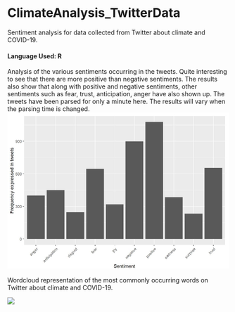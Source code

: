 # ClimateAnalysis_TwitterData
Sentiment analysis for data collected from Twitter about climate and COVID-19.

#### Language Used: R

Analysis of the various sentiments occurring in the tweets. Quite interesting to see that there are more positive than negative sentiments. The results also show that along with positive and negative sentiments, other sentiments such as fear, trust, anticipation, anger have also shown up. The tweets have been parsed for only a minute here. The results will vary when the parsing time is changed.
![](sentiments.jpg)

Wordcloud representation of the most commonly occurring words on Twitter about climate and COVID-19. 

![](wordcloud2_plt.gif)
